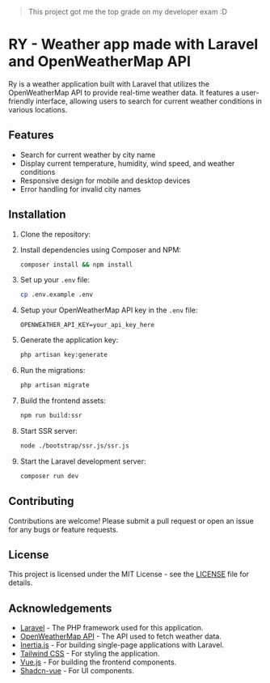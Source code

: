 > This project got me the top grade on my developer exam :D

# RY - Weather app made with Laravel and OpenWeatherMap API
Ry is a weather application built with Laravel that utilizes the OpenWeatherMap API to provide real-time weather data. It features a user-friendly interface, allowing users to search for current weather conditions in various locations.


## Features
- Search for current weather by city name
- Display current temperature, humidity, wind speed, and weather conditions
- Responsive design for mobile and desktop devices
- Error handling for invalid city names

## Installation
1. Clone the repository:
2. Install dependencies using Composer and NPM:
   ```bash
   composer install && npm install
   ```
3. Set up your `.env` file:
    ```bash
    cp .env.example .env
    ```
4. Setup your OpenWeatherMap API key in the `.env` file:
    ```env
    OPENWEATHER_API_KEY=your_api_key_here
    ```
   
5. Generate the application key:
    ```bash
    php artisan key:generate
    ```
6. Run the migrations:
    ```bash
    php artisan migrate
    ```
7. Build the frontend assets:
    ```bash
    npm run build:ssr
    ```
8. Start SSR server:
    ```bash
   node ./bootstrap/ssr.js/ssr.js
    ```
9. Start the Laravel development server:
    ```bash
    composer run dev
    ```


## Contributing
Contributions are welcome! Please submit a pull request or open an issue for any bugs or feature requests.

## License
This project is licensed under the MIT License - see the [LICENSE](LICENSE) file for details.

## Acknowledgements
- [Laravel](https://laravel.com) - The PHP framework used for this application.
- [OpenWeatherMap API](https://openweathermap.org/api) - The API used to fetch weather data.
- [Inertia.js](https://inertiajs.com) - For building single-page applications with Laravel.
- [Tailwind CSS](https://tailwindcss.com) - For styling the application.
- [Vue.js](https://vuejs.org) - For building the frontend components.
- [Shadcn-vue](https://shadcn-vue.com) - For UI components.

   

